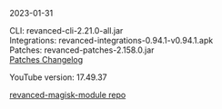 2023-01-31
  
CLI: revanced-cli-2.21.0-all.jar  
Integrations: revanced-integrations-0.94.1-v0.94.1.apk  
Patches: revanced-patches-2.158.0.jar  
[Patches Changelog](https://github.com/revanced/revanced-patches/releases/tag/v2.158.0)  

YouTube version: 17.49.37  

[revanced-magisk-module repo](https://github.com/j-hc/revanced-magisk-module)
